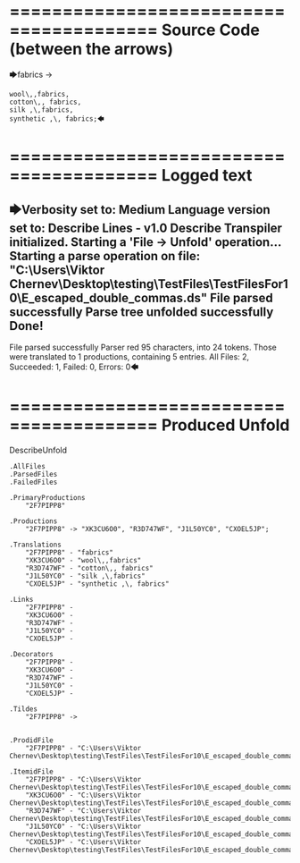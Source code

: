 ========================================
Source Code (between the arrows)
========================================

🡆fabrics ->

	wool\,,fabrics,
	cotton\,, fabrics,
	silk ,\,fabrics,
	synthetic ,\, fabrics;🡄

========================================
Logged text
========================================

🡆Verbosity set to: Medium
Language version set to: Describe Lines - v1.0
Describe Transpiler initialized.
Starting a 'File -> Unfold' operation...
Starting a parse operation on file: "C:\Users\Viktor Chernev\Desktop\testing\TestFiles\TestFilesFor10\E_escaped_double_commas.ds"
File parsed successfully
Parse tree unfolded successfully
Done!
------------------------
File parsed successfully
Parser red 95 characters, into 24 tokens.
Those were translated to 1 productions, containing 5 entries.
All Files: 2, Succeeded: 1, Failed: 0, Errors: 0🡄

========================================
Produced Unfold
========================================

DescribeUnfold

    .AllFiles
    .ParsedFiles
    .FailedFiles

    .PrimaryProductions
        "2F7PIPP8" 

    .Productions
        "2F7PIPP8" -> "XK3CU6O0", "R3D747WF", "J1L50YC0", "CXOEL5JP";

    .Translations
        "2F7PIPP8" - "fabrics"
        "XK3CU6O0" - "wool\,,fabrics"
        "R3D747WF" - "cotton\,, fabrics"
        "J1L50YC0" - "silk ,\,fabrics"
        "CXOEL5JP" - "synthetic ,\, fabrics"

    .Links
        "2F7PIPP8" - 
        "XK3CU6O0" - 
        "R3D747WF" - 
        "J1L50YC0" - 
        "CXOEL5JP" - 

    .Decorators
        "2F7PIPP8" - 
        "XK3CU6O0" - 
        "R3D747WF" - 
        "J1L50YC0" - 
        "CXOEL5JP" - 

    .Tildes
        "2F7PIPP8" -> 


    .ProdidFile
        "2F7PIPP8" - "C:\Users\Viktor Chernev\Desktop\testing\TestFiles\TestFilesFor10\E_escaped_double_commas.ds"

    .ItemidFile
        "2F7PIPP8" - "C:\Users\Viktor Chernev\Desktop\testing\TestFiles\TestFilesFor10\E_escaped_double_commas.ds"
        "XK3CU6O0" - "C:\Users\Viktor Chernev\Desktop\testing\TestFiles\TestFilesFor10\E_escaped_double_commas.ds"
        "R3D747WF" - "C:\Users\Viktor Chernev\Desktop\testing\TestFiles\TestFilesFor10\E_escaped_double_commas.ds"
        "J1L50YC0" - "C:\Users\Viktor Chernev\Desktop\testing\TestFiles\TestFilesFor10\E_escaped_double_commas.ds"
        "CXOEL5JP" - "C:\Users\Viktor Chernev\Desktop\testing\TestFiles\TestFilesFor10\E_escaped_double_commas.ds"

